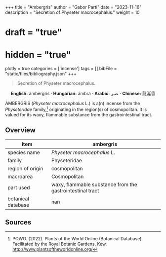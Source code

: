 +++
title = "Ambergris"
author = "Gabor Parti"
date = "2023-11-16"
description = "Secretion of Physeter macrocephalus."
weight = 10
# draft = "true"
# hidden = "true"
plotly = true
categories = ['incense']
tags = []
bibFile = "static/files/bibliography.json"
+++

>Secretion of Physeter macrocephalus.

<center>

**English:** ambergris · **Hungarian:** ámbra · **Arabic:** <span class="arabic-text" dir="rtl">عنبر</span> · **Chinese:** <span class="traditional-chinese-text">龍涎香</span> 

</center>

AMBERGRIS (*Physeter macrocephalus* L.) is a(n)  incense from the *Physeteridae* family,[^powo] originating in the region(s) of cosmopolitan. It is valued for its waxy, flammable substance from the gastrointestinal tract.

[^powo]: POWO. (2022). Plants of the World Online (Botanical Database). Facilitated by the Royal Botanic Gardens, Kew. http://www.plantsoftheworldonline.org/

## Overview

|       item       |                        ambergris                        |
|------------------|---------------------------------------------------------|
|   species name   |               *Physeter macrocephalus* L.               |
|      family      |                       Physeteridae                      |
| region of origin |                       cosmopolitan                      |
|     macroarea    |                       Cosmopolitan                      |
|     part used    |waxy, flammable substance from the gastrointestinal tract|
|botanical database|                           nan                           |



## Sources



